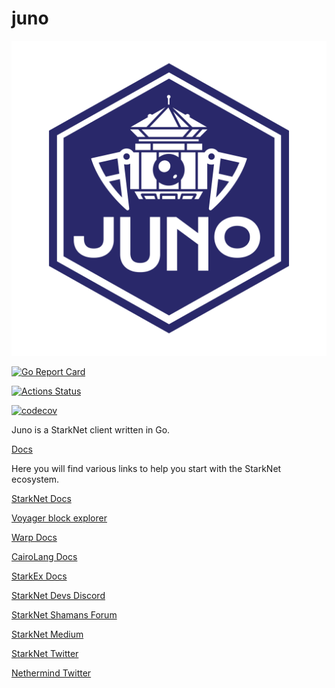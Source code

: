 # juno

![Juno Logo](./.github/juno.jpg?raw=true)

[![Go Report Card](https://goreportcard.com/badge/github.com/NethermindEth/juno)](https://goreportcard.com/report/github.com/NethermindEth/juno)

[![Actions Status](https://github.com/NethermindEth/juno/actions/workflows/juno-build.yml/badge.svg)](https://github.com/NethermindEth/juno/actions)

[![codecov](https://codecov.io/gh/NethermindEth/juno/branch/main/graph/badge.svg)](https://codecov.io/gh/NethermindEth/juno)

Juno is a StarkNet client written in Go.

[Docs](https://nethermindeth.github.io/juno/)

Here you will find various links to help you start with the StarkNet ecosystem.

[StarkNet Docs](https://starknet.io/)

[Voyager block explorer](https://voyager.online)

[Warp Docs](https://github.com/NethermindEth/warp)

[CairoLang Docs](https://www.cairo-lang.org/)

[StarkEx Docs](https://docs.starkware.co/starkex-v4)

[StarkNet Devs Discord](https://discord.com/invite/uJ9HZTUk2Y)

[StarkNet Shamans Forum](https://community.starknet.io/)

[StarkNet Medium](https://medium.com/starkware/starknet/home)

[StarkNet Twitter](https://twitter.com/Starknet_Intern)

[Nethermind Twitter](https://twitter.com/NethermindEth)
